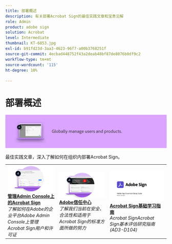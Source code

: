 ```yaml
---
title: 部署概述
description: 有关部署Acrobat Sign的最佳实践文章和宝贵见解
role: Admin
product: adobe sign
solution: Acrobat
level: Intermediate
thumbnail: KT-6853.jpg
exl-id: b91fd23d-3aa3-4623-96f7-a00b3768251f
source-git-commit: 4ecbad448752f43a2deab48bf87de8076b0df9c2
workflow-type: tm+mt
source-wordcount: '115'
ht-degree: 10%

---
```


# 部署概述

![Sign部署图像](assets/Hero-Deploy.png)

最佳实践文章，深入了解如何在组织内部署Acrobat Sign。

<table style="table-layout:fixed">
<tr>
  <td>
    <a href="https://helpx.adobe.com/cn/enterprise/using/verify-domain-ownership.html" target="_blank">
      <img alt="Admin Console" src="assets/Deploy_Admin.png" />
    </a>
    <div>
    <a href="https://helpx.adobe.com/enterprise/using/adobe-sign-for-enterprise.html" target="_blank"><strong>管理Admin Console上的Acrobat Sign</strong></a>
    </div>
    <em>了解如何在Adobe的企业平台Adobe Admin Console上管理Acrobat Sign用户和许可证</em>
    <br>
  </td>
  <td>
    <a href="https://www.adobe.com/trust/document-cloud-security.html" target="_blank">
      <img alt="Adobe信任中心" src="assets/Deploy_Trust.png" />
    </a>
    <div>
    <a href="https://www.adobe.com/trust/document-cloud-security.html" target="_blank"><strong>Adobe信任中心</strong></a>
    </div>
    <em>了解我们当前在安全、合法性和适用于Acrobat Sign的标准方面所做的努力</em>
    <br>
  </td>
  <td>
    <a href="assets/SignStudyGuide.pdf">
      <img alt="Acrobat Sign基础学习指南" src="assets/SignStudyGuide.png" />
    </a>
    <div>
    <a href="assets/SignStudyGuide.pdf"><strong>Acrobat Sign基础学习指南</strong></a>
    </div>
    <em>Acrobat SignAcrobat Sign基本评估研究指南(AD3-D104)</em>
    <br>
  </td>
</tr>
</table>
